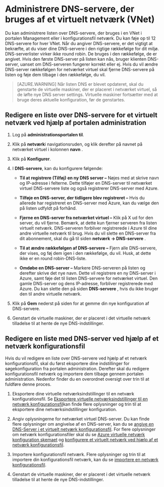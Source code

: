 <properties 
   pageTitle="Administrere DNS-servere, der bruges af et virtuelt netværk (VNet)"
   description="Lær at tilføje og fjerne DNS-servere i et virtuelt netværk (vnet)"
   services="virtual-network"
   documentationCenter="na"
   authors="jimdial"
   manager="carmonm"
   editor="tysonn" />
<tags 
   ms.service="virtual-network"
   ms.devlang="na"
   ms.topic="article"
   ms.tgt_pltfrm="na"
   ms.workload="infrastructure-services"
   ms.date="03/15/2016"
   ms.author="jdial" />

# <a name="manage-dns-servers-used-by-a-virtual-network-vnet"></a>Administrere DNS-servere, der bruges af et virtuelt netværk (VNet)

Du kan administrere listen over DNS-servere, der bruges i en VNet i portalen Management eller i konfigurationsfil netværk. Du kan føje op til 12 DNS-servere for hver VNet. Når du angiver DNS-servere, er det vigtigt at bekræfte, at du viser dine DNS-servere i den rigtige rækkefølge for dit miljø. DNS-serverlister virker ikke round robin. De bruges i den rækkefølge, de er angivet. Hvis den første DNS-server på listen kan nås, bruger klienten DNS-server, uanset om DNS-serveren fungerer korrekt eller ej. Hvis du vil ændre DNS-server rækkefølgen for netværket virtuel skal fjerne DNS-servere på listen og føje dem tilbage i den rækkefølge, du vil.

>[AZURE.WARNING] Når listen DNS er blevet opdateret, skal du genstarte de virtuelle maskiner, der er placeret i netværket virtuel, så de løfte nye DNS server settings. Virtuelle maskiner fortsætter med at bruge deres aktuelle konfiguration, før de genstartes.

## <a name="edit-a-dns-server-list-for-a-virtual-network-using-the-management-portal"></a>Redigere en liste over DNS-servere for et virtuelt netværk ved hjælp af portalen administration

1. Log på **administrationsportalen til**.

1. Klik på **netværk**i navigationsruden, og klik derefter på navnet på netværket virtuel i kolonnen **navn** .

1. Klik på **Konfigurer**.

1. I **DNS-servere**, kan du konfigurere følgende:

    - **Til at registrere (Tilføj) en ny DNS server –** Nøjes med at skrive navn og IP-adresse i felterne. Dette tilføjer en DNS-server til netværket virtuel DNS-servere liste og også registrerer DNS-server med Azure.

    - **Tilføje en DNS-server, der tidligere blev registreret –** Hvis du allerede har registreret en DNS-server med Azure, kan du vælge den på listen udfyldt på forhånd.

    - **Fjerne en DNS-server fra netværket virtuel –** Klik på X ud for den server, du vil fjerne. Bemærk, at dette kun fjerner serveren fra listen virtuelt netværk. DNS-serveren forbliver registrerede i Azure til dine andre virtuelle netværk til brug. Hvis du vil slette en DNS-server fra dit abonnement, skal du gå til siden **netværk -> DNS-servere** .

    - **Til at ændre rækkefølgen af DNS-servere –** Fjern alle DNS-servere, der vises, og føj dem igen i den rækkefølge, du vil. Husk, at dette ikke er en round robin-DNS-liste.

    - **Omdøbe en DNS-server –** Markere DNS-serveren på listen og derefter skrive det nye navn. Dette vil registrere en ny DNS-server i Azure, samt føje det til listen DNS-servere for netværket virtuel. Den gamle DNS-server og dens IP-adresse, forbliver registrerede med Azure. Du kan slette den på siden **DNS-servere** , hvis du ikke bruger den til andre virtuelle netværk.

1. Klik på **Gem** nederst på siden for at gemme din nye konfiguration af DNS-servere.

1. Genstart de virtuelle maskiner, der er placeret i det virtuelle netværk tilladelse til at hente de nye DNS-indstillinger.

## <a name="edit-a-dns-server-list-using-a-network-configuration-file"></a>Redigere en liste med DNS-server ved hjælp af et netværk konfigurationsfil

Hvis du vil redigere en liste over DNS-servere ved hjælp af et netværk konfigurationsfil, skal du først eksportere dine indstillinger for søgekonfiguration fra portalen administration. Derefter skal du redigere konfigurationsfil netværk og importere dem tilbage gennem portalen administration. Nedenfor finder du en overordnet oversigt over trin til at fuldføre denne proces.

1. Eksportere dine virtuelle netværksindstillinger til en netværk konfigurationsfil. Se [Eksportere virtuelle netværksindstillinger til en netværk konfigurationsfil](virtual-networks-using-network-configuration-file.md)kan finde flere oplysninger og trin til at eksportere dine netværksindstillinger konfiguration.

1. Angiv oplysningerne for netværket virtuel DNS-server. Du kan finde flere oplysninger om angivelse af en DNS-server, kan du se [angive en DNS-Server i et virtuelt netværk konfigurationsfil](virtual-networks-specifying-a-dns-settings-in-a-virtual-network-configuration-file.md). For flere oplysninger om netværk konfigurationsfiler skal du se [Azure virtuelle netværk konfiguration skemaet](https://msdn.microsoft.com/library/azure/jj157100.aspx) og [konfigurere et virtuelt netværk ved hjælp af et netværk konfigurationsfil](virtual-networks-using-network-configuration-file.md).

1. Importere konfigurationsfil netværk. Flere oplysninger og trin til at importere din konfigurationsfil netværk, kan du se [importere en netværk konfigurationsfil](virtual-networks-using-network-configuration-file.md).

1. Genstart de virtuelle maskiner, der er placeret i det virtuelle netværk tilladelse til at hente de nye DNS-indstillinger.
